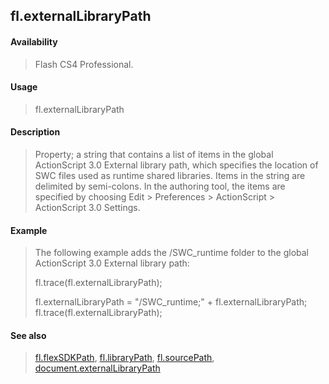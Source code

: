 ## fl.externalLibraryPath

#### Availability

> Flash CS4 Professional.

#### Usage

> fl.externalLibraryPath

#### Description

> Property; a string that contains a list of items in the global ActionScript 3.0 External library path, which specifies the location of SWC files used as runtime shared libraries. Items in the string are delimited by semi-colons. In the authoring tool, the items are specified by choosing Edit \> Preferences \> ActionScript \> ActionScript 3.0 Settings.

#### Example

> The following example adds the /SWC\_runtime folder to the global ActionScript 3.0 External library path:
>
> fl.trace(fl.externalLibraryPath);
>
> fl.externalLibraryPath = "/SWC\_runtime;" + fl.externalLibraryPath; fl.trace(fl.externalLibraryPath);

#### See also

> [fl.flexSDKPath](#_bookmark488), [fl.libraryPath](#_bookmark500), [fl.sourcePath](#_bookmark543), [document.externalLibraryPath](#_bookmark195)
